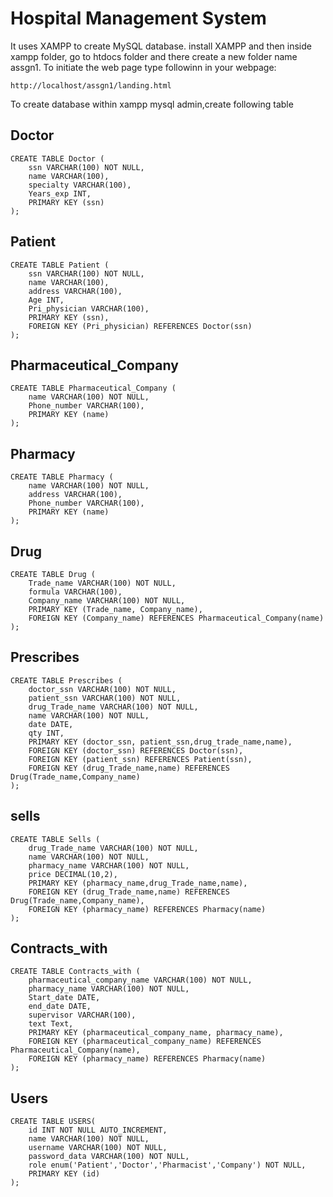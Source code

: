 # Hospital Management System
It uses XAMPP to create MySQL database.
install XAMPP and then inside xampp folder, go to htdocs folder and there create a new folder name assgn1.
To initiate the web page type followinn in your webpage:
```
http://localhost/assgn1/landing.html
```
To create database within xampp mysql admin,create following table
## Doctor
```mysql
CREATE TABLE Doctor (
    ssn VARCHAR(100) NOT NULL,
    name VARCHAR(100),
    specialty VARCHAR(100),
    Years_exp INT,
    PRIMARY KEY (ssn)
);
```
## Patient
```mysql
CREATE TABLE Patient (
    ssn VARCHAR(100) NOT NULL,
    name VARCHAR(100),
    address VARCHAR(100),
    Age INT,
    Pri_physician VARCHAR(100),
    PRIMARY KEY (ssn),
    FOREIGN KEY (Pri_physician) REFERENCES Doctor(ssn)
);
```
## Pharmaceutical_Company
```mysql
CREATE TABLE Pharmaceutical_Company (
    name VARCHAR(100) NOT NULL,
    Phone_number VARCHAR(100),
    PRIMARY KEY (name)
);
```
## Pharmacy
```mysql
CREATE TABLE Pharmacy (
    name VARCHAR(100) NOT NULL,
    address VARCHAR(100),
    Phone_number VARCHAR(100),
    PRIMARY KEY (name)
);
```
## Drug
```mysql
CREATE TABLE Drug (
    Trade_name VARCHAR(100) NOT NULL,
    formula VARCHAR(100),
    Company_name VARCHAR(100) NOT NULL,
    PRIMARY KEY (Trade_name, Company_name),
    FOREIGN KEY (Company_name) REFERENCES Pharmaceutical_Company(name)
);
```
## Prescribes
```mysql
CREATE TABLE Prescribes (
    doctor_ssn VARCHAR(100) NOT NULL,
    patient_ssn VARCHAR(100) NOT NULL,
    drug_Trade_name VARCHAR(100) NOT NULL,
    name VARCHAR(100) NOT NULL,
    date DATE,
    qty INT,
    PRIMARY KEY (doctor_ssn, patient_ssn,drug_trade_name,name),
    FOREIGN KEY (doctor_ssn) REFERENCES Doctor(ssn),
    FOREIGN KEY (patient_ssn) REFERENCES Patient(ssn),
    FOREIGN KEY (drug_Trade_name,name) REFERENCES Drug(Trade_name,Company_name)
);
```
## sells
```mysql
CREATE TABLE Sells (
    drug_Trade_name VARCHAR(100) NOT NULL,
    name VARCHAR(100) NOT NULL,
    pharmacy_name VARCHAR(100) NOT NULL,
    price DECIMAL(10,2),
    PRIMARY KEY (pharmacy_name,drug_Trade_name,name),
    FOREIGN KEY (drug_Trade_name,name) REFERENCES Drug(Trade_name,Company_name),
    FOREIGN KEY (pharmacy_name) REFERENCES Pharmacy(name)
);
```
## Contracts_with
```mysql
CREATE TABLE Contracts_with (
    pharmaceutical_company_name VARCHAR(100) NOT NULL,
    pharmacy_name VARCHAR(100) NOT NULL,
    Start_date DATE,
    end_date DATE,
    supervisor VARCHAR(100),
    text Text,
    PRIMARY KEY (pharmaceutical_company_name, pharmacy_name),
    FOREIGN KEY (pharmaceutical_company_name) REFERENCES Pharmaceutical_Company(name),
    FOREIGN KEY (pharmacy_name) REFERENCES Pharmacy(name)
);
```
## Users
```mysql
CREATE TABLE USERS(
    id INT NOT NULL AUTO_INCREMENT,
    name VARCHAR(100) NOT NULL,
    username VARCHAR(100) NOT NULL,
    password_data VARCHAR(100) NOT NULL,
    role enum('Patient','Doctor','Pharmacist','Company') NOT NULL,
    PRIMARY KEY (id)
);
```
